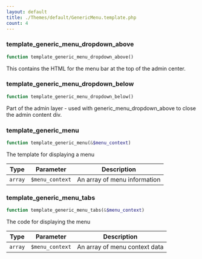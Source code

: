```yaml
---
layout: default
title: ./Themes/default/GenericMenu.template.php
count: 4
---
```


### template_generic_menu_dropdown_above

```php
function template_generic_menu_dropdown_above()
```
This contains the HTML for the menu bar at the top of the admin center.



### template_generic_menu_dropdown_below

```php
function template_generic_menu_dropdown_below()
```
Part of the admin layer - used with generic_menu_dropdown_above to close the admin content div.



### template_generic_menu

```php
function template_generic_menu(&$menu_context)
```
The template for displaying a menu



Type|Parameter|Description
---|---|---
`array`|`$menu_context`|An array of menu information

### template_generic_menu_tabs

```php
function template_generic_menu_tabs(&$menu_context)
```
The code for displaying the menu



Type|Parameter|Description
---|---|---
`array`|`$menu_context`|An array of menu context data

